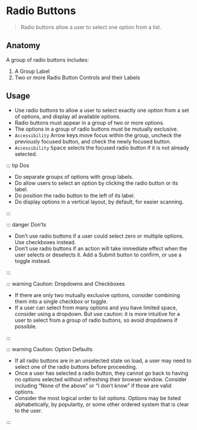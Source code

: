 # Radio Buttons

> Radio buttons allow a user to select one option from a list.

## Anatomy

A group of radio buttons includes:

1. A Group Label
2. Two or more Radio Button Controls and their Labels

## Usage

- Use radio buttons to allow a user to select exactly one option from a set of options, and display all available options.
- Radio buttons must appear in a group of two or more options.
- The options in a group of radio buttons must be mutually exclusive.
- `Accessibility` Arrow keys move focus within the group, uncheck the previously focused button, and check the newly focused button.
- `Accessibility` <kbd>Space</kbd> selects the focused radio button if it is not already selected.

::: tip Dos

- Do separate groups of options with group labels.
- Do allow users to select an option by clicking the radio button or its label.
- Do position the radio button to the left of its label.
- Do display options in a vertical layout, by default, for easier scanning.

:::

::: danger Don’ts

- Don’t use radio buttons if a user could select zero or multiple options. Use checkboxes instead.
- Don’t use radio buttons if an action will take immediate effect when the user selects or deselects it. Add a Submit button to confirm, or use a toggle instead.

:::

::: warning Caution: Dropdowns and Checkboxes

- If there are only two mutually exclusive options, consider combining them into a single checkbox or toggle.
- If a user can select from many options and you have limited space, consider using a dropdown. But use caution: it is more intuitive for a user to select from a group of radio buttons, so avoid dropdowns if possible.

:::

::: warning Caution: Option Defaults

- If all radio buttons are in an unselected state on load, a user may need to select one of the radio buttons before proceeding.
- Once a user has selected a radio button, they cannot go back to having no options selected without refreshing their browser window. Consider including “None of the above” or “I don’t know” if those are valid options.
- Consider the most logical order to list options. Options may be listed alphabetically, by popularity, or some other ordered system that is clear to the user.

:::
